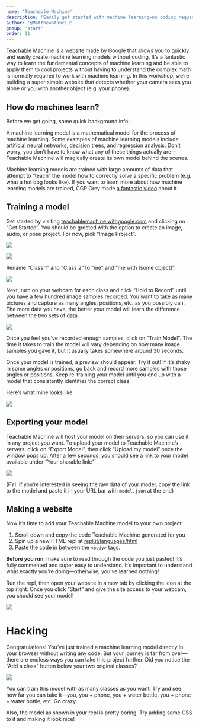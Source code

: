 ```yaml
---
name: 'Teachable Machine'
description: 'Easily get started with machine learning—no coding required.'
author: '@MatthewStanciu'
group: 'start'
order: 11
---
```


[Teachable Machine](https://teachablemachine.withgoogle.com) is a website made by Google that allows you to quickly and easily create machine learning models without coding. It’s a fantastic way to learn the fundamental concepts of machine learning and be able to apply them to cool projects without having to understand the complex math is normally required to work with machine learning. In this workshop, we’re building a super simple website that detects whether your camera sees you alone or you with another object (e.g. your phone).

## How do machines learn?
Before we get going, some quick background info:

A machine learning model is a mathematical model for the process of machine learning. Some examples of machine learning models include [artificial neural networks](https://en.wikipedia.org/wiki/Artificial_neural_network), [decision trees](en.wikipedia.org/wiki/Decision_tree_learning), and [regression analysis](en.wikipedia.org/wiki/Regression_analysis). Don’t worry, you don’t have to know what any of these things actually are—Teachable Machine will magically create its own model behind the scenes.

Machine learning models are trained with large amounts of data that attempt to “teach” the model how to correctly solve a specific problem (e.g. what a hot dog looks like). If you want to learn more about how machine learning models are trained, CGP Grey made [a fantastic video](https://youtu.be/R9OHn5ZF4Uo) about it.

## Training a model
Get started by visiting [teachablemachine.withgoogle.com](https://teachablemachine.withgoogle.com) and clicking on “Get Started”. You should be greeted with the option to create an image, audio, or pose project. For now, pick “Image Project”.

![](https://raw.githubusercontent.com/hackclub/hackclub/teachable-machine/workshops/teachable_machine/img/homepage.JPG)

![](https://raw.githubusercontent.com/hackclub/hackclub/teachable-machine/workshops/teachable_machine/img/imageproject.PNG)

Rename “Class 1” and “Class 2” to “me” and “me with [some object]”.

![](https://raw.githubusercontent.com/hackclub/hackclub/teachable-machine/workshops/teachable_machine/img/renameclass.GIF)

Next, turn on your webcam for each class and click “Hold to Record” until you have a few hundred image samples recorded. You want to take as many pictures and capture as many angles, positions, etc. as you possibly can. The more data you have, the better your model will learn the difference between the two sets of data.

![](https://raw.githubusercontent.com/hackclub/hackclub/teachable-machine/workshops/teachable_machine/img/imagesamples.PNG)

Once you feel you’ve recorded enough samples, click on “Train Model”. The time it takes to train the model will vary depending on how many image samples you gave it, but it usually takes somewhere around 30 seconds.

Once your model is trained, a preview should appear. Try it out! If it’s shaky in some angles or positions, go back and record more samples with those angles or positions. Keep re-training your model until you end up with a model that consistently identifies the correct class.

Here’s what mine looks like:

![](https://raw.githubusercontent.com/hackclub/hackclub/teachable-machine/workshops/teachable_machine/img/model.GIF)

## Exporting your model
Teachable Machine will host your model on their servers, so you can use it in any project you want. To upload your model to Teachable Machine’s servers, click on “Export Model”, then click “Upload my model” once the window pops up. After a few seconds, you should see a link to your model available under “Your sharable link:”

![](https://raw.githubusercontent.com/hackclub/hackclub/teachable-machine/workshops/teachable_machine/img/uploadedmodel.PNG)

(FYI: if you’re interested in seeing the raw data of your model, copy the link to the model and paste it in your URL bar with `model.json` at the end)

## Making a website
Now it’s time to add your Teachable Machine model to your own project!

1. Scroll down and copy the code Teachable Machine generated for you
2. Spin up a new HTML repl at [repl.it/languages/html](https://repl.it/languages/html)
3. Paste the code in between the `<body>` tags.

**Before you run**: make sure to read through the code you just pasted! It’s fully commented and super easy to understand. It’s important to understand what exactly you’re doing—otherwise, you’ve learned nothing!

Run the repl, then open your website in a new tab by clicking the icon at the top right. Once you click “Start” and give the site access to your webcam, you should see your model!

![](https://raw.githubusercontent.com/hackclub/hackclub/teachable-machine/workshops/teachable_machine/img/finalmodel.PNG)

# Hacking
Congratulations! You’ve just trained a machine learning model directly in your browser without writing any code. But your journey is far from over—there are endless ways you can take this project further. Did you notice the “Add a class” button below your two original classes?

![](https://raw.githubusercontent.com/hackclub/hackclub/teachable-machine/workshops/teachable_machine/img/add-a-class.PNG)

You can train this model with as many classes as you want! Try and see how far you can take it—you, you + phone, you + water bottle, you + phone + water bottle, etc. Go crazy.

Also, the model as shown in your repl is pretty boring. Try adding some CSS to it and making it look nice!
